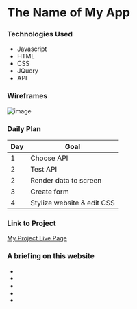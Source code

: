 # The Name of My App

### Technologies Used

- Javascript
- HTML
- CSS 
- JQuery
- API

### Wireframes
![image](https://user-images.githubusercontent.com/113805276/197323618-5d72edb6-2116-411a-8019-1972017d53d5.png)


### Daily Plan

| Day | Goal |
|-----|------|
| 1 | Choose API |
| 2 | Test API   |
| 2 | Render data to screen |
| 3 | Create form |
| 4 | Stylize website & edit CSS |

### Link to Project
[My Project Live Page](https://raw.githubusercontent.com/mandanamandanamandana/git-github.com-mandanamandanamandana-Project-1/master/Untitled-2022-10-22-0141.png)

### A briefing on this website
- 
- 
- 
- 
- 
